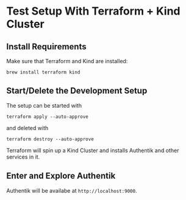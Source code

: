 # Test Setup With Terraform + Kind Cluster

## Install Requirements

Make sure that Terraform and Kind are installed:

```
brew install terraform kind
```

## Start/Delete the Development Setup

The setup can be started with

```
terraform apply --auto-approve
```

and deleted with

```
terraform destroy --auto-approve
```

Terraform will spin up a Kind Cluster and installs Authentik and other services in it.

## Enter and Explore Authentik

Authentik will be availabe at `http://localhost:9000`.
